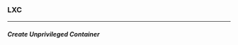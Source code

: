 ### LXC
_________________________________________________________________________________________________________  

##### Create Unprivileged Container
